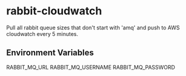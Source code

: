 # rabbit-cloudwatch
Pull all rabbit queue sizes that don't start with 'amq' and push to AWS cloudwatch every 5 minutes.

## Environment Variables

RABBIT_MQ_URL
RABBIT_MQ_USERNAME
RABBIT_MQ_PASSWORD
